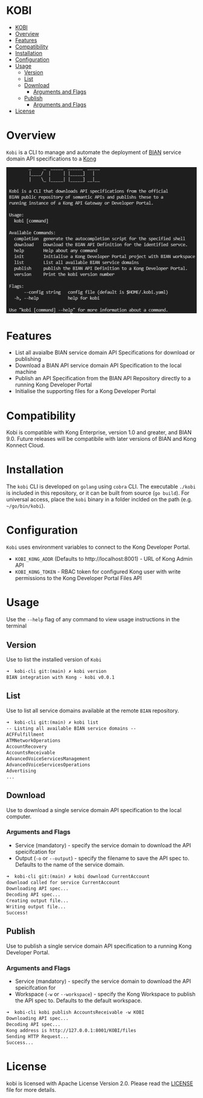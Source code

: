KOBI
=====================

- [KOBI](#kobi)
- [Overview](#overview)
- [Features](#features)
- [Compatibility](#compatibility)
- [Installation](#installation)
- [Configuration](#configuration)
- [Usage](#usage)
  - [Version](#version)
  - [List](#list)
  - [Download](#download)
    - [Arguments and Flags](#arguments-and-flags)
  - [Publish](#publish)
    - [Arguments and Flags](#arguments-and-flags-1)
- [License](#license)


# Overview

`Kobi` is a CLI to manage and automate the deployment of [BIAN](https://bian.org) service domain API specifications to a [Kong](https://konghq.com/)

![KOBI CLI](doc/main.png)

# Features

* List all avaialbe BIAN service domain API Specifications for download or publishing
* Download a BIAN API service domain API Specification to the local machine
* Publish an API Specification from the BIAN API Repository directly to a running Kong Developer Portal
* Initialise the supporting files for a Kong Developer Portal

# Compatibility

Kobi is compatible with Kong Enterprise, version 1.0 and greater, and BIAN 9.0. Future releases will be compatibile with later versions of BIAN and Kong Konnect Cloud.

# Installation

The `kobi` CLI is developed on `golang` using `cobra` CLI. The executable `./kobi` is included in this repository, or it can be built from source (`go build`). For universal access, place the `kobi`  binary in a folder inclded on the path (e.g. `~/go/bin/kobi`).

# Configuration

`Kobi` uses environment variables to connect to the Kong Developer Portal.  

* `KOBI_KONG_ADDR` (Defaults to http://localhost:8001) - URL of Kong Admin API
* `KOBI_KONG_TOKEN` - RBAC token for configured Kong user with write permissions to the Kong Developer Portal Files API

# Usage

Use the `--help` flag of any command to view usage instructions in the terminal

## Version

Use to list the installed version of `Kobi`

```
➜  kobi-cli git:(main) ✗ kobi version
BIAN integration with Kong - kobi v0.0.1
```

## List

Use to list all service domains available at the remote `BIAN` repository.

```
➜  kobi-cli git:(main) ✗ kobi list
-- Listing all available BIAN service domains --
ACFFulfillment
ATMNetworkOperations
AccountRecovery
AccountsReceivable
AdvancedVoiceServicesManagement
AdvancedVoiceServicesOperations
Advertising
...
```

## Download

Use to download a single service domain API specification to the local computer.

### Arguments and Flags

* Service (mandatory) - specify the service domain to download the API speicifcation for
* Output (`-o` or `--output`) - specify the filename to save the API spec to. Defaults to the name of the service domain.

```
➜  kobi-cli git:(main) ✗ kobi download CurrentAccount
download called for service CurrentAccount
Downloading API spec...
Decoding API spec...
Creating output file...
Writing output file...
Success!
```

## Publish

Use to publish a single service domain API specification to a running Kong Developer Portal.

### Arguments and Flags

* Service (mandatory) - specify the service domain to download the API speicifcation for
* Workspace (`-w` or `--workspace`) - specify the Kong Workspace to publish the API spec to. Defaults to the default workspace.

```
➜  kobi-cli kobi publish AccountsReceivable -w KOBI
Downloading API spec...
Decoding API spec...
Kong address is http://127.0.0.1:8001/KOBI/files
Sending HTTP Request...
Success...
```

# License
kobi is licensed with Apache License Version 2.0. Please read the [LICENSE](./LICENSE) file for more details.

